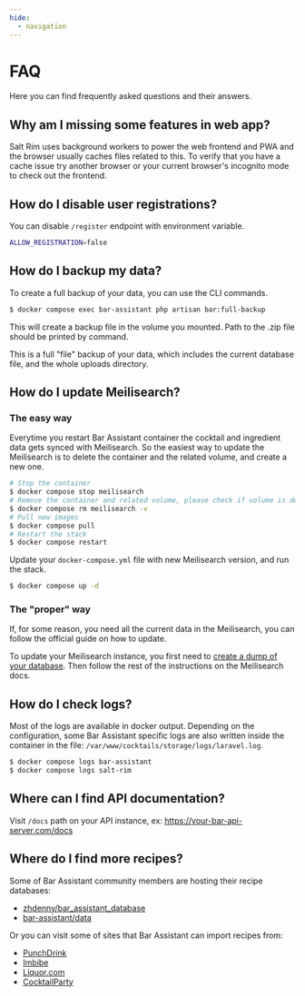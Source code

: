 ```yaml
---
hide:
  - navigation
---
```


# FAQ

Here you can find frequently asked questions and their answers.

## Why am I missing some features in web app?

Salt Rim uses background workers to power the web frontend and PWA and the browser usually caches files related to this. To verify that you have a cache issue try another browser or your current browser's incognito mode to check out the frontend.

## How do I disable user registrations?

You can disable `/register` endpoint with environment variable.

```bash
ALLOW_REGISTRATION=false
```

## How do I backup my data?

To create a full backup of your data, you can use the CLI commands.

``` bash
$ docker compose exec bar-assistant php artisan bar:full-backup
```

This will create a backup file in the volume you mounted. Path to the .zip file should be printed by command.

This is a full "file" backup of your data, which includes the current database file, and the whole uploads directory.

## How do I update Meilisearch?

### The easy way

Everytime you restart Bar Assistant container the cocktail and ingredient data gets synced with Meilisearch. So the easiest way to update the Meilisearch is to delete the container and the related volume, and create a new one.

``` bash
# Stop the container
$ docker compose stop meilisearch
# Remove the container and related volume, please check if volume is deleted
$ docker compose rm meilisearch -v
# Pull new images
$ docker compose pull
# Restart the stack
$ docker compose restart
```

Update your `docker-compose.yml` file with new Meilisearch version, and run the stack.

``` bash
$ docker compose up -d
```

### The "proper" way

If, for some reason, you need all the current data in the Meilisearch, you can follow the official guide on how to update.

To update your Meilisearch instance, you first need to [create a dump of your database](https://docs.meilisearch.com/learn/cookbooks/docker.html#generating-dumps-and-updating-meilisearch). Then follow the rest of the instructions on the Meilisearch docs.

## How do I check logs?

Most of the logs are available in docker output. Depending on the configuration, some Bar Assistant specific logs are also written inside the container in the file: `/var/www/cocktails/storage/logs/laravel.log`.

``` bash
$ docker compose logs bar-assistant
$ docker compose logs salt-rim
```

## Where can I find API documentation?

Visit `/docs` path on your API instance, ex: https://your-bar-api-server.com/docs

## Where do I find more recipes?

Some of Bar Assistant community members are hosting their recipe databases:

- [zhdenny/bar_assistant_database](https://github.com/zhdenny/bar_assistant_database)
- [bar-assistant/data](https://github.com/bar-assistant/data)

Or you can visit some of sites that Bar Assistant can import recipes from:

- [PunchDrink](https://punchdrink.com/)
- [Imbibe](https://imbibemagazine.com/)
- [Liquor.com](https://www.liquor.com/)
- [CocktailParty](https://cocktailpartyapp.com/)
